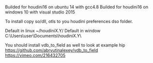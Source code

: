 Builded for houdini16 on ubuntu 14 with gcc4.8 Builded for houdini16 on windows 10 with visual studio 2015

To install copy so/dll, otls to you houdini preferences dso folder.

Default in linux ~/houdiniX.Y/ Default in window C:\Users\user\Documents\houdiniX.Y\

You should install vdb_to_field as well to look at example hip
https://github.com/abryutinalexey/vdb_to_field
https://vimeo.com/216432705
